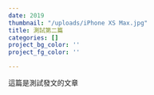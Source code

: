 ```yaml
---
date: 2019
thumbnail: "/uploads/iPhone XS Max.jpg"
title: 測試第二篇
categories: []
project_bg_color: ''
project_fg_color: ''

---
```

這篇是測試發文的文章